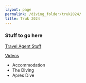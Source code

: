 ```yaml
---
layout: page
permalink: /diving_folder/truk2024/
title: Truk 2024
---
```


### Stuff to go here

[Travel Agent Stuff](https://stuartmonro.github.io/diving_folder/travelagent 'Tour Details')

[Videos](https://stuartmonro.github.io/diving_folder/videos 'Vids')
- Accommodation
- The Diving
- Apres Dive

